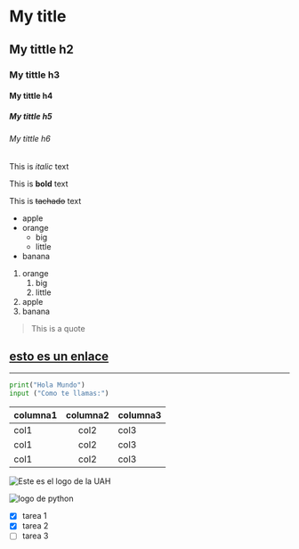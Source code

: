 <!-- headings -->
# My title
## My tittle h2
### My tittle h3
#### My tittle h4
##### My tittle h5
###### My tittle h6
<!-- italic -->
This is *italic* text
<!-- bold -->
This is **bold** text
<!-- strikethrough -->
This is ~~tachado~~ text
<!-- listas desordenadas -->
* apple
* orange
    * big
    * little
* banana

<!-- listas ordenadas -->
1. orange
    1. big
    2. little
2. apple
3. banana

>This is a quote

[esto es un enlace](www.elmundo.es "El Mundo online")
---
____
<!-- bloques de código -->
```python
print("Hola Mundo")
input ("Como te llamas:")
````
<!-- tablas -->
|columna1   |columna2   |columna3  |
|-----------|:---------:|:---------|
|col1   |col2   |col3  |
|col1   |col2   |col3  |
|col1   |col2   |col3  |

<!-- insertar imágenes -->
![Este es el logo de la UAH](https://www.tecnigap.com/wp-content/uploads/2018/10/UAH.jpg "logo UAH")

![logo de python](logo_python.jpg "logo python")

<!-- tareas marcadas en github -->
* [x] tarea 1
* [x] tarea 2
* [ ] tarea 3